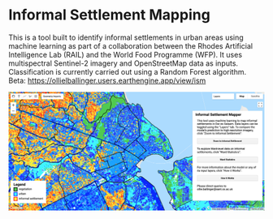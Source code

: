 # Informal Settlement Mapping
This is a tool built to identify informal settlements in urban areas using machine learning as part of a collaboration between the Rhodes Artificial Intelligence Lab (RAIL) and the World Food Programme (WFP). It uses multispectral Sentinel-2 imagery and OpenStreetMap data as inputs. Classification is currently carried out using a Random Forest algorithm. Beta: https://ollielballinger.users.earthengine.app/view/ism

![alt text](https://github.com/oballinger/Informal-Settlement-Mapping/blob/master/FrontEnd.png)
